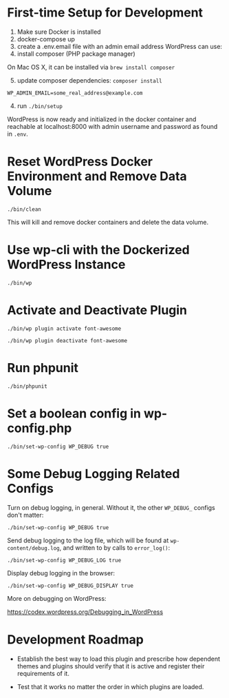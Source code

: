 # First-time Setup for Development
1. Make sure Docker is installed
2. docker-compose up
3. create a .env.email file with an admin email address WordPress can use:
4. install composer (PHP package manager)

On Mac OS X, it can be installed via `brew install composer`

5. update composer dependencies: `composer install`

```
WP_ADMIN_EMAIL=some_real_address@example.com
```

4. run `./bin/setup`

WordPress is now ready and initialized in the docker container and reachable at localhost:8000
with admin username and password as found in `.env`.

# Reset WordPress Docker Environment and Remove Data Volume

`./bin/clean`

This will kill and remove docker containers and delete the data volume.

# Use wp-cli with the Dockerized WordPress Instance

`./bin/wp`

# Activate and Deactivate Plugin

`./bin/wp plugin activate font-awesome`

`./bin/wp plugin deactivate font-awesome`

# Run phpunit

`./bin/phpunit`

# Set a boolean config in wp-config.php

`./bin/set-wp-config WP_DEBUG true`

# Some Debug Logging Related Configs

Turn on debug logging, in general. Without it, the other `WP_DEBUG_` configs don't matter:

`./bin/set-wp-config WP_DEBUG true`

Send debug logging to the log file, which will be found at `wp-content/debug.log`, and written to by calls to `error_log()`:

`./bin/set-wp-config WP_DEBUG_LOG true`

Display debug logging in the browser:

`./bin/set-wp-config WP_DEBUG_DISPLAY true`

More on debugging on WordPress:

https://codex.wordpress.org/Debugging_in_WordPress

# Development Roadmap

- Establish the best way to load this plugin and prescribe how dependent
  themes and plugins should verify that it is active and register their requirements of it.

- Test that it works no matter the order in which plugins are loaded.
